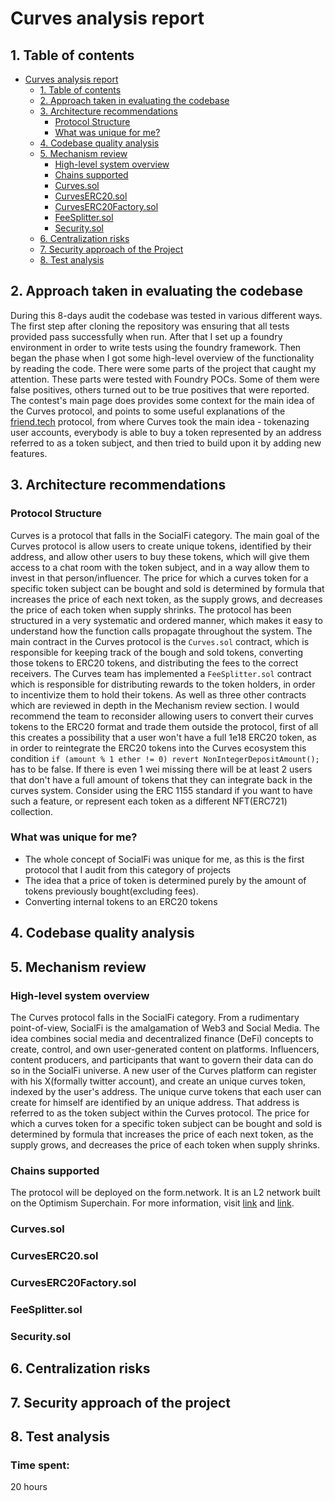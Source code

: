 # Curves analysis report 
## 1. Table of contents
- [Curves analysis report](#curves-analysis-report)
  - [1. Table of contents](#1-table-of-contents)
  - [2. Approach taken in evaluating the codebase](#2-approach-taken-in-evaluating-the-codebase)
  - [3. Architecture recommendations](#3-architecture-recommendations)
    - [Protocol Structure](#protocol-structure)
    - [What was unique for me?](#what-was-unique-for-me)
  - [4. Codebase quality analysis](#4-codebase-quality-analysis)
  - [5. Mechanism review](#5-mechanism-review)
    - [High-level system overview](#high-level-system-overview)
    - [Chains supported](#chains-supported)
    - [Curves.sol](#curvessol)
    - [CurvesERC20.sol](#curveserc20sol)
    - [CurvesERC20Factory.sol](#curveserc20factorysol)
    - [FeeSplitter.sol](#feesplittersol)
    - [Security.sol](#securitysol)
  - [6. Centralization risks](#6-centralization-risks)
  - [7. Security approach of the Project](#7-security-approach-of-the-project)
  - [8. Test analysis](#8-test-analysis)
## 2. Approach taken in evaluating the codebase
During this 8-days audit the codebase was tested in various different ways. The first step after cloning the repository was ensuring that all tests provided pass successfully when run. After that I set up a foundry environment in order to write tests using the foundry framework. Then began the phase when I got some high-level overview of the functionality by reading the code. There were some parts of the project that caught my attention. These parts were tested with Foundry POCs. Some of them were false positives, others turned out to be true positives that were reported. The contest's main page does provides some context for the main idea of the Curves protocol, and points to some useful explanations of the [friend.tech](https://www.friend.tech/) protocol, from where Curves took the main idea - tokenazing user accounts, everybody is able to buy a token represented by an address referred to as a token subject, and then tried to build upon it by adding new features.
## 3. Architecture recommendations
### Protocol Structure
Curves is a protocol that falls in the SocialFi category. The main goal of the Curves protocol is allow users to create unique tokens, identified by their address, and allow other users to buy these tokens, which will give them access to a chat room with the token subject, and in a way allow them to invest in that person/influencer. The price for which a curves token for a specific token subject can be bought and sold is determined by formula that increases the price of each next token, as the supply grows, and decreases the price of each token when supply shrinks. The protocol has been structured in a very systematic and ordered manner, which makes it easy to understand how the function calls propagate throughout the system. The main contract in the Curves protocol is the ``Curves.sol`` contract, which is responsible for keeping track of the bough and sold tokens, converting those tokens to ERC20 tokens, and distributing the fees to the correct receivers. The Curves team has implemented a ``FeeSplitter.sol`` contract which is responsible for distributing rewards to the token holders, in order to incentivize them to hold their tokens. As well as three other contracts which are reviewed in depth in the Mechanism review section. I would recommend the team to reconsider allowing users to convert their curves tokens to the ERC20 format and trade them outside the protocol, first of all this creates a possibility that a user won't have a full 1e18 ERC20 token, as in order to reintegrate the ERC20 tokens into the Curves ecosystem this condition  ``if (amount % 1 ether != 0) revert NonIntegerDepositAmount();`` has to be false. If there is even 1 wei missing there will be at least 2 users that don't have a full amount of tokens that they can integrate back in the curves system. Consider using the ERC 1155 standard if you want to have such a feature, or represent each token as a different NFT(ERC721) collection.
### What was unique for me?
 - The whole concept of SocialFi was unique for me, as this is the first protocol that I audit from this category of projects
 - The idea that a price of token is determined purely by the amount of tokens previously bought(excluding fees).
 - Converting internal tokens to an ERC20 tokens
## 4. Codebase quality analysis
## 5. Mechanism review
### High-level system overview
The Curves protocol falls in the SocialFi category. From a rudimentary point-of-view, SocialFi is the amalgamation of Web3 and Social Media. The idea combines social media and decentralized finance (DeFi) concepts to create, control, and own user-generated content on platforms. Influencers, content producers, and participants that want to govern their data can do so in the SocialFi universe. A new user of the Curves platform can register with his X(formally twitter account), and create an unique curves token, indexed by the user's address. The unique curve tokens that each user can create for himself are identified by an unique address. That address is referred to as the token subject within the Curves protocol. The price for which a curves token for a specific token subject can be bought and sold is determined by formula that increases the price of each next token, as the supply grows, and decreases the price of each token when supply shrinks.
### Chains supported
The protocol will be deployed on  the form.network. It is an L2 network built on the Optimism Superchain. For more information, visit [link](https://docs.form.network/) and [link](https://info.form.network/).
### Curves.sol
### CurvesERC20.sol
### CurvesERC20Factory.sol
### FeeSplitter.sol
### Security.sol
## 6. Centralization risks
## 7. Security approach of the project
## 8. Test analysis




### Time spent:
20 hours